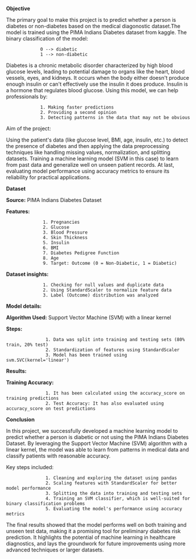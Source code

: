 **Objective**

The primary goal to make this project is to predict whether a person is diabetes or non-diabetes based on the medical diagonostic dataset.The model is trained using the PIMA Indians Diabetes dataset from kaggle. The binary classification of the model:

                
                 0 --> diabetic
                 1 --> non-diabetic

                 
Diabetes is a chronic metabolic disorder characterized by high blood glucose levels, leading to potential damage to organs like the heart, blood vessels, eyes, and kidneys. It occurs when the body either doesn't produce enough insulin or can't effectively use the insulin it does produce. Insulin is a hormone that regulates blood glucose. Using this model, we can help professionals by: 
                 
                 
                 1. Making faster predictions
                 2. Providing a second opinion
                 3. Detecting patterns in the data that may not be obvious

                 
Aim of the project:

Using the patient's data (like glucose level, BMI, age, insulin, etc.) to detect the presence of diabetes and then applying the data preprocessing techniques like handling missing values, normalization, and splitting datasets. Training a machine learning model (SVM in this case) to learn from past data and generalize well on unseen patient records. At last, evaluating model performance using accuracy metrics to ensure its reliability for practical applications.


**Dataset**

**Source:**   PIMA Indians Diabetes Dataset

**Features:**

                  1. Pregnancies
                  2. Glucose
                  3. Blood Pressure
                  4. Skin Thickness
                  5. Insulin
                  6. BMI
                  7. Diabetes Pedigree Function
                  8. Age
                  9. Target: Outcome (0 = Non-Diabetic, 1 = Diabetic)

**Dataset insights:**

                  1. Checking for null values and duplicate data
                  2. Using StandardScaler to normalize feature data
                  3. Label (Outcome) distribution was analyzed

**Model details:**

**Algorithm Used:** Support Vector Machine (SVM) with a linear kernel

**Steps:**

                   1. Data was split into training and testing sets (80% train, 20% test)
                   2. Standardization of features using StandardScaler
                   3. Model has been trained using svm.SVC(kernel='linear')


**Results:**

**Training Accuracy:**

                   1. It has been calculated using the accuracy_score on training predictions
                   2. Test Accuracy: It has also evaluated using accuracy_score on test predictions


**Conclusion**

In this project, we successfully developed a machine learning model to predict whether a person is diabetic or not using the PIMA Indians Diabetes Dataset. By leveraging the Support Vector Machine (SVM) algorithm with a linear kernel, the model was able to learn from patterns in medical data and classify patients with reasonable accuracy.

Key steps included:

                   1. Cleaning and exploring the dataset using pandas
                   2. Scaling features with StandardScaler for better model performance
                   3. Splitting the data into training and testing sets
                   4. Training an SVM classifier, which is well-suited for binary classification problems
                   5. Evaluating the model's performance using accuracy metrics

The final results showed that the model performs well on both training and unseen test data, making it a promising tool for preliminary diabetes risk prediction. It highlights the potential of machine learning in healthcare diagnostics, and lays the groundwork for future improvements using more advanced techniques or larger datasets.
